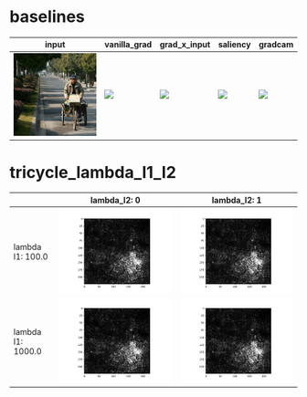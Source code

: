 # baselines
|              input              |                 vanilla_grad                 |                 grad_x_input                 |                 saliency                 |                 gradcam                 |
|---------------------------------|----------------------------------------------|----------------------------------------------|------------------------------------------|-----------------------------------------|
|![](images/tricycle/tricycle.png)|![](images/tricycle/tricycle_vanilla_grad.png)|![](images/tricycle/tricycle_grad_x_input.png)|![](images/tricycle/tricycle_saliency.png)|![](images/tricycle/tricycle_gradcam.png)|

# tricycle_lambda_l1_l2
|                 |             lambda_l2: 0              |             lambda_l2: 1              |
|-----------------|---------------------------------------|---------------------------------------|
|lambda l1: 100.0 |![](images/tricycle/lambda_l1_l2_0.png)|![](images/tricycle/lambda_l1_l2_1.png)|
|lambda l1: 1000.0|![](images/tricycle/lambda_l1_l2_2.png)|![](images/tricycle/lambda_l1_l2_3.png)|

